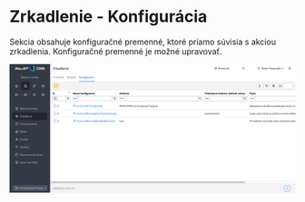 # Zrkadlenie - Konfigurácia

Sekcia obsahuje konfiguračné premenné, ktoré priamo súvisia s akciou zrkadlenia. Konfiguračné premenné je možné upravovať.

![](settings_datatable.png)